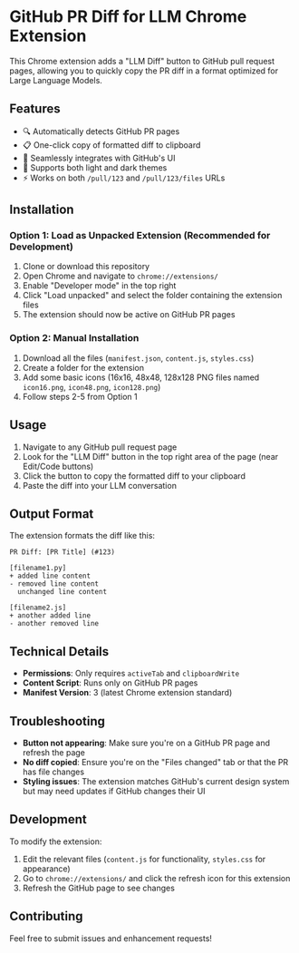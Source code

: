# GitHub PR Diff for LLM Chrome Extension

This Chrome extension adds a "LLM Diff" button to GitHub pull request pages, allowing you to quickly copy the PR diff in a format optimized for Large Language Models.

## Features

- 🔍 Automatically detects GitHub PR pages
- 📋 One-click copy of formatted diff to clipboard
- 🎨 Seamlessly integrates with GitHub's UI
- 🌙 Supports both light and dark themes
- ⚡ Works on both `/pull/123` and `/pull/123/files` URLs

## Installation

### Option 1: Load as Unpacked Extension (Recommended for Development)

1. Clone or download this repository
2. Open Chrome and navigate to `chrome://extensions/`
3. Enable "Developer mode" in the top right
4. Click "Load unpacked" and select the folder containing the extension files
5. The extension should now be active on GitHub PR pages

### Option 2: Manual Installation

1. Download all the files (`manifest.json`, `content.js`, `styles.css`)
2. Create a folder for the extension
3. Add some basic icons (16x16, 48x48, 128x128 PNG files named `icon16.png`, `icon48.png`, `icon128.png`)
4. Follow steps 2-5 from Option 1

## Usage

1. Navigate to any GitHub pull request page
2. Look for the "LLM Diff" button in the top right area of the page (near Edit/Code buttons)
3. Click the button to copy the formatted diff to your clipboard
4. Paste the diff into your LLM conversation

## Output Format

The extension formats the diff like this:

```
PR Diff: [PR Title] (#123)

[filename1.py]
+ added line content
- removed line content
  unchanged line content

[filename2.js]
+ another added line
- another removed line

```

## Technical Details

- **Permissions**: Only requires `activeTab` and `clipboardWrite`
- **Content Script**: Runs only on GitHub PR pages
- **Manifest Version**: 3 (latest Chrome extension standard)

## Troubleshooting

- **Button not appearing**: Make sure you're on a GitHub PR page and refresh the page
- **No diff copied**: Ensure you're on the "Files changed" tab or that the PR has file changes
- **Styling issues**: The extension matches GitHub's current design system but may need updates if GitHub changes their UI

## Development

To modify the extension:

1. Edit the relevant files (`content.js` for functionality, `styles.css` for appearance)
2. Go to `chrome://extensions/` and click the refresh icon for this extension
3. Refresh the GitHub page to see changes

## Contributing

Feel free to submit issues and enhancement requests!